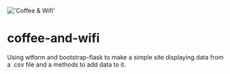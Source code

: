 !['Coffee & Wifi']('coffee.jpg "Coffee & Wifi")
# coffee-and-wifi
 Using wtform and bootstrap-flask to make a simple site displaying data from a .csv file and a methods to add data to it.
